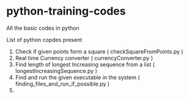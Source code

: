 # python-training-codes
All the basic codes in python


List of python copdes present

1. Check if given points form a square ( checkSquareFromPoints.py )
2. Real time Currency converter ( currencyConverter.py )
3. Find length of longest Increasing sequence from a list ( longestIncreasingSequence.py ) 
4. Find and run the given executable in the system ( finding_files_and_run_if_possible.py )
5. 
